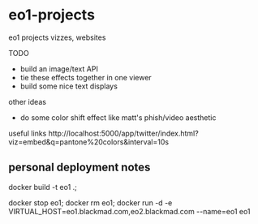 # eo1-projects
eo1 projects vizzes, websites

TODO
- build an image/text API
- tie these effects together in one viewer
- build some nice text displays

other ideas
- do some color shift effect like matt's phish/video aesthetic

useful links
http://localhost:5000/app/twitter/index.html?viz=embed&q=pantone%20colors&interval=10s



## personal deployment notes
docker build -t eo1 .;

docker stop eo1; docker rm eo1;
docker run -d  -e VIRTUAL_HOST=eo1.blackmad.com,eo2.blackmad.com   --name=eo1 eo1
